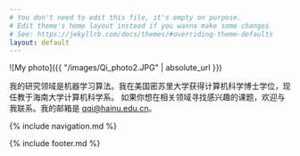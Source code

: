 ```yaml
---
# You don't need to edit this file, it's empty on purpose.
# Edit theme's home layout instead if you wanna make some changes
# See: https://jekyllrb.com/docs/themes/#overriding-theme-defaults
layout: default
---
```


<!-- ![photo](images/Qi_photo2.JPG) -->

![My photo]({{ "/images/Qi_photo2.JPG" | absolute_url }})

我的研究领域是机器学习算法。我在美国密苏里大学获得计算机科学博士学位，现任教于海南大学计算机科学系。
如果你想在相关领域寻找感兴趣的课题，欢迎与我联系。我的邮箱是 qqi@hainu.edu.cn。

{% include navigation.md %}

{% include footer.md %}
